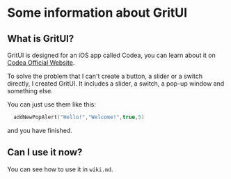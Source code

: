 # Some information about GritUI

## What is GritUI?

GritUI is designed for an iOS app called Codea, you can learn about it on [Codea Official Website](https://codea.io).

To solve the problem that I can't create a button, a slider or a switch directly, I created GritUI. It includes a slider, a switch, a pop-up window and something else.

You can just use them like this:
```lua
  addNewPopAlert("Hello!","Welcome!",true,5)
```
and you have finished.

## Can I use it now?

You can see how to use it in `wiki.md`.
